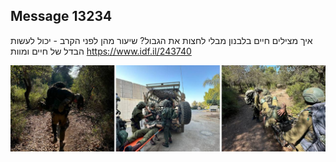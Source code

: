 ## Message 13234

איך מצילים חיים בלבנון מבלי לחצות את הגבול?
שיעור מהן לפני הקרב - יכול לעשות הבדל של חיים ומוות
https://www.idf.il/243740

![Photo](13234/13234_photo.jpg)
